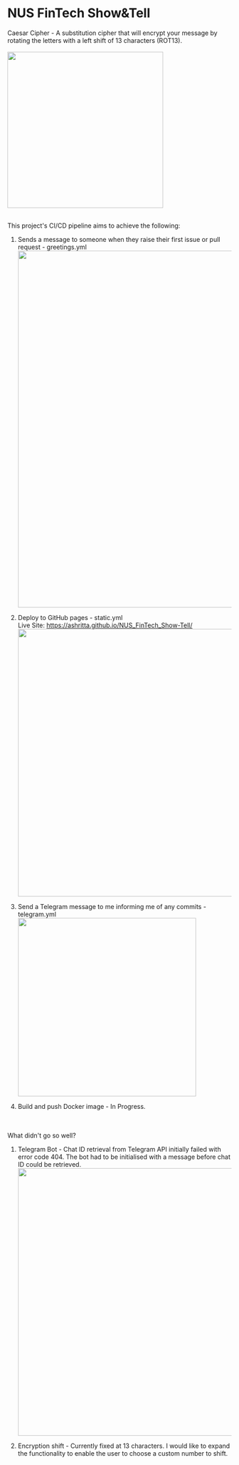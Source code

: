 # NUS FinTech Show&Tell
Caesar Cipher - A substitution cipher that will encrypt your message by rotating the letters with a left shift of 13 characters (ROT13).
<br><br><img src="https://user-images.githubusercontent.com/63718042/206416797-5592681c-4eeb-4041-aefb-7f061e6245a6.png" width="350">

<br> 
This project's CI/CD pipeline aims to achieve the following:

1. Sends a message to someone when they raise their first issue or pull request - greetings.yml
<br><img src="https://user-images.githubusercontent.com/63718042/206472234-2977dd6a-df96-4034-87fb-305c59062c07.png" width="800">


2. Deploy to GitHub pages - static.yml
<br>Live Site: https://ashritta.github.io/NUS_FinTech_Show-Tell/
<br><img src="https://user-images.githubusercontent.com/63718042/206493091-0ff55ea1-3f8c-4b1e-85fa-ae3980dd4470.png" width="600">

3. Send a Telegram message to me informing me of any commits - telegram.yml
<br><img src="https://user-images.githubusercontent.com/63718042/206471589-78c2cfc3-49e7-4189-a848-25533cc74f9a.png" width="400">

4. Build and push Docker image - In Progress.

<br><br>
What didn't go so well?
1. Telegram Bot - Chat ID retrieval from Telegram API initially failed with error code 404. The bot had to be initialised with a message before chat ID could be retrieved.
<br><img src="https://user-images.githubusercontent.com/63718042/206472079-cb8a5c73-78de-4b91-b402-26dc0683fce4.png" width="600">

2. Encryption shift - Currently fixed at 13 characters. I would like to expand the functionality to enable the user to choose a custom number to shift.

